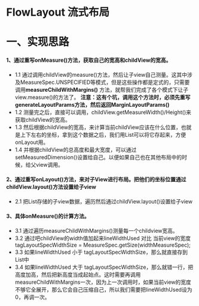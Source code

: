 # FlowLayout 流式布局

# 一、实现思路
#### 1、通过重写onMeasure()方法，获取自己的宽高和childView的宽高。
- 1.1 通过调用childView的measure()方法，然后让子view自己测量。这其中涉及MeasureSpec.UNSPECIFIED等模式，但是这些操作都是定式的，只需要调用**measureChildWithMargins()** 方法，就帮我们完成了各个模式下让子view.measure()的方法了。
**注意：这有个坑，调用这个方法时，必须先重写generateLayoutParams方法，然后返回MarginLayoutParams()**
- 1.2 测量完之后，直接可以调用，childView.getMeasureWidth()/Height()来获取childView的宽高。
- 1.3 然后根据childView的宽高，来计算当前childView应该在什么位置，也就是上下左右的坐标，拿到这个数据之后，我们用List<Rect>可以将它存起来，方便onLayout用。 
- 1.4 并根据childView的总高度和最大宽度，可以通过setMeasuredDimension()设置给自己。以便如果自己也在其他布局中的时候，给父view调用。
  
#### 2、通过重写onLayout()方法，来对子View进行布局。把他们的坐标位置通过childView.layout()方法设置给子view
- 2.1 把List<Rect>存储的子view数据，遍历然后通过childView.layout()设置给子view
  
#### 3、具体onMeasure()的计算方法。
- 3.1 通过遍历measureChildWithMargins()测量每一个childview宽高。
- 3.2 通过吧childView的width值加起来lineWidthUsed 对比 当前view的宽度tagLayoutSpecWidthSize = MeasureSpec.getSize(widthMeasureSpec);  
- 3.3 如果lineWidthUsed 小于 tagLayoutSpecWidthSize，那么就直接存到List<Rect>中    
- 3.4 如果lineWidthUsed 大于 tagLayoutSpecWidthSize，那么就错一行，把高度加高，然后把新高度当成起始点。这时需要再调用measureChildWithMargins一次，因为上一次调用时，如果当前view的宽度不够它全展开，那么它会自己压缩自己，所以我们需要把lineWidthUsed设为0，再调一次。

